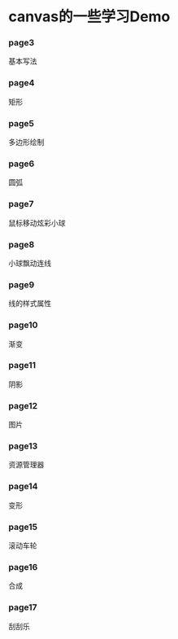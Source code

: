 #  canvas的一些学习Demo 

### page3
基本写法

### page4
矩形

### page5
多边形绘制

### page6
圆弧

### page7
鼠标移动炫彩小球

### page8
小球飘动连线

### page9
线的样式属性

### page10
渐变

### page11
阴影

### page12
图片

### page13
资源管理器

### page14
变形

### page15
滚动车轮

### page16
合成

### page17
刮刮乐